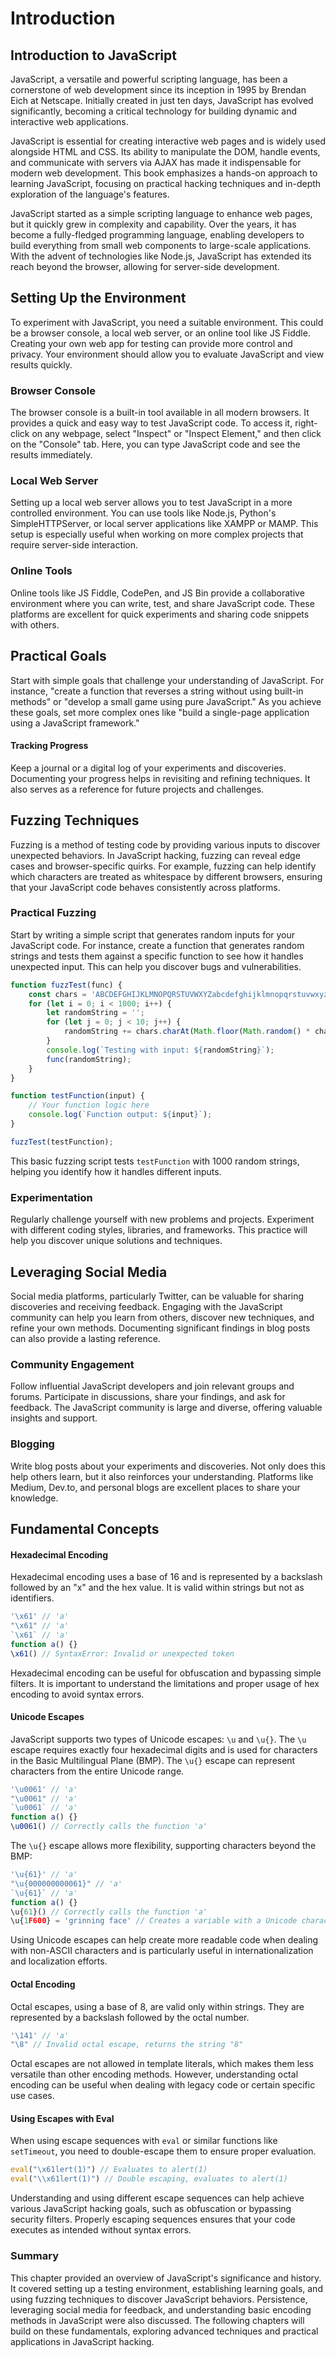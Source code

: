 # Introduction

## Introduction to JavaScript

JavaScript, a versatile and powerful scripting language, has been a cornerstone of web development since its inception in 1995 by Brendan Eich at Netscape. Initially created in just ten days, JavaScript has evolved significantly, becoming a critical technology for building dynamic and interactive web applications.

JavaScript is essential for creating interactive web pages and is widely used alongside HTML and CSS. Its ability to manipulate the DOM, handle events, and communicate with servers via AJAX has made it indispensable for modern web development. This book emphasizes a hands-on approach to learning JavaScript, focusing on practical hacking techniques and in-depth exploration of the language's features.

JavaScript started as a simple scripting language to enhance web pages, but it quickly grew in complexity and capability. Over the years, it has become a fully-fledged programming language, enabling developers to build everything from small web components to large-scale applications. With the advent of technologies like Node.js, JavaScript has extended its reach beyond the browser, allowing for server-side development.

## Setting Up the Environment

To experiment with JavaScript, you need a suitable environment. This could be a browser console, a local web server, or an online tool like JS Fiddle. Creating your own web app for testing can provide more control and privacy. Your environment should allow you to evaluate JavaScript and view results quickly.

### Browser Console

The browser console is a built-in tool available in all modern browsers. It provides a quick and easy way to test JavaScript code. To access it, right-click on any webpage, select "Inspect" or "Inspect Element," and then click on the "Console" tab. Here, you can type JavaScript code and see the results immediately.

### Local Web Server

Setting up a local web server allows you to test JavaScript in a more controlled environment. You can use tools like Node.js, Python's SimpleHTTPServer, or local server applications like XAMPP or MAMP. This setup is especially useful when working on more complex projects that require server-side interaction.

### Online Tools

Online tools like JS Fiddle, CodePen, and JS Bin provide a collaborative environment where you can write, test, and share JavaScript code. These platforms are excellent for quick experiments and sharing code snippets with others.

## Practical Goals

Start with simple goals that challenge your understanding of JavaScript. For instance, "create a function that reverses a string without using built-in methods" or "develop a small game using pure JavaScript." As you achieve these goals, set more complex ones like "build a single-page application using a JavaScript framework."

#### Tracking Progress

Keep a journal or a digital log of your experiments and discoveries. Documenting your progress helps in revisiting and refining techniques. It also serves as a reference for future projects and challenges.

## Fuzzing Techniques

Fuzzing is a method of testing code by providing various inputs to discover unexpected behaviors. In JavaScript hacking, fuzzing can reveal edge cases and browser-specific quirks. For example, fuzzing can help identify which characters are treated as whitespace by different browsers, ensuring that your JavaScript code behaves consistently across platforms.

### Practical Fuzzing

Start by writing a simple script that generates random inputs for your JavaScript code. For instance, create a function that generates random strings and tests them against a specific function to see how it handles unexpected input. This can help you discover bugs and vulnerabilities.

```javascript
function fuzzTest(func) {
    const chars = 'ABCDEFGHIJKLMNOPQRSTUVWXYZabcdefghijklmnopqrstuvwxyz0123456789';
    for (let i = 0; i < 1000; i++) {
        let randomString = '';
        for (let j = 0; j < 10; j++) {
            randomString += chars.charAt(Math.floor(Math.random() * chars.length));
        }
        console.log(`Testing with input: ${randomString}`);
        func(randomString);
    }
}

function testFunction(input) {
    // Your function logic here
    console.log(`Function output: ${input}`);
}

fuzzTest(testFunction);
```

This basic fuzzing script tests `testFunction` with 1000 random strings, helping you identify how it handles different inputs.

### Experimentation

Regularly challenge yourself with new problems and projects. Experiment with different coding styles, libraries, and frameworks. This practice will help you discover unique solutions and techniques.

## Leveraging Social Media

Social media platforms, particularly Twitter, can be valuable for sharing discoveries and receiving feedback. Engaging with the JavaScript community can help you learn from others, discover new techniques, and refine your own methods. Documenting significant findings in blog posts can also provide a lasting reference.

### Community Engagement

Follow influential JavaScript developers and join relevant groups and forums. Participate in discussions, share your findings, and ask for feedback. The JavaScript community is large and diverse, offering valuable insights and support.

### Blogging

Write blog posts about your experiments and discoveries. Not only does this help others learn, but it also reinforces your understanding. Platforms like Medium, Dev.to, and personal blogs are excellent places to share your knowledge.

## Fundamental Concepts

#### Hexadecimal Encoding

Hexadecimal encoding uses a base of 16 and is represented by a backslash followed by an "x" and the hex value. It is valid within strings but not as identifiers.

```javascript
'\x61' // 'a'
"\x61" // 'a'
`\x61` // 'a'
function a() {}
\x61() // SyntaxError: Invalid or unexpected token
```

Hexadecimal encoding can be useful for obfuscation and bypassing simple filters. It is important to understand the limitations and proper usage of hex encoding to avoid syntax errors.

#### Unicode Escapes

JavaScript supports two types of Unicode escapes: `\u` and `\u{}`. The `\u` escape requires exactly four hexadecimal digits and is used for characters in the Basic Multilingual Plane (BMP). The `\u{}` escape can represent characters from the entire Unicode range.

```javascript
'\u0061' // 'a'
"\u0061" // 'a'
`\u0061` // 'a'
function a() {}
\u0061() // Correctly calls the function 'a'
```

The `\u{}` escape allows more flexibility, supporting characters beyond the BMP:

```javascript
'\u{61}' // 'a'
"\u{000000000061}" // 'a'
`\u{61}` // 'a'
function a() {}
\u{61}() // Correctly calls the function 'a'
\u{1F600} = 'grinning face' // Creates a variable with a Unicode character as its name
```

Using Unicode escapes can help create more readable code when dealing with non-ASCII characters and is particularly useful in internationalization and localization efforts.

#### Octal Encoding

Octal escapes, using a base of 8, are valid only within strings. They are represented by a backslash followed by the octal number.

```javascript
'\141' // 'a'
"\8" // Invalid octal escape, returns the string "8"
```

Octal escapes are not allowed in template literals, which makes them less versatile than other encoding methods. However, understanding octal encoding can be useful when dealing with legacy code or certain specific use cases.

#### Using Escapes with Eval

When using escape sequences with `eval` or similar functions like `setTimeout`, you need to double-escape them to ensure proper evaluation.

```javascript
eval("\x61lert(1)") // Evaluates to alert(1)
eval("\\x61lert(1)") // Double escaping, evaluates to alert(1)
```

Understanding and using different escape sequences can help achieve various JavaScript hacking goals, such as obfuscation or bypassing security filters. Properly escaping sequences ensures that your code executes as intended without syntax errors.

### Summary

This chapter provided an overview of JavaScript's significance and history. It covered setting up a testing environment, establishing learning goals, and using fuzzing techniques to discover JavaScript behaviors. Persistence, leveraging social media for feedback, and understanding basic encoding methods in JavaScript were also discussed. The following chapters will build on these fundamentals, exploring advanced techniques and practical applications in JavaScript hacking.

